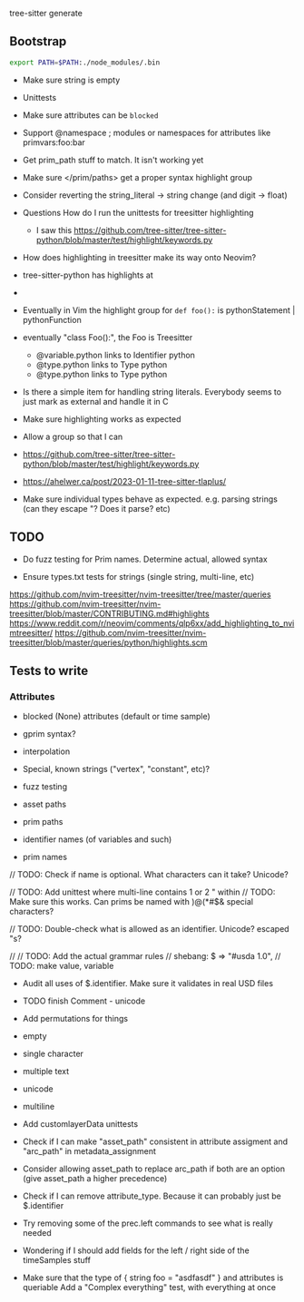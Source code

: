 tree-sitter generate

## Bootstrap
```sh
export PATH=$PATH:./node_modules/.bin
```

- Make sure string is empty

- Unittests
 - Make sure attributes can be ``blocked``

- Support @namespace        ; modules or namespaces for attributes like primvars:foo:bar
- Get prim_path stuff to match. It isn't working yet
- Make sure </prim/paths> get a proper syntax highlight group

- Consider reverting the string_literal -> string change (and digit -> float)

- Questions How do I run the unittests for treesitter highlighting
  - I saw this https://github.com/tree-sitter/tree-sitter-python/blob/master/test/highlight/keywords.py
 - How does highlighting in treesitter make its way onto Neovim?
  - tree-sitter-python has highlights at
   -
   - Eventually in Vim the highlight group for ``def foo():`` is pythonStatement | pythonFunction

   - eventually "class Foo():", the Foo is
    Treesitter
      - @variable.python links to Identifier python
      - @type.python links to Type python
      - @type.python links to Type python


 - Is there a simple item for handling string literals. Everybody seems to just mark as external and handle it in C

- Make sure highlighting works as expected
 - Allow a group so that I can
 - https://github.com/tree-sitter/tree-sitter-python/blob/master/test/highlight/keywords.py

- https://ahelwer.ca/post/2023-01-11-tree-sitter-tlaplus/

- Make sure individual types behave as expected. e.g. parsing strings (can they escape \"? Does it parse? etc)


## TODO
- Do fuzz testing for Prim names. Determine actual, allowed syntax

- Ensure types.txt tests for strings (single string, multi-line, etc)

<!-- paths = [ -->
<!--     ("foo.sdf", -->
<!--      "foo.sdf", -->
<!--      {}), -->
<!--     ("foo.sdf1!@#$%^*()-_=+[{]}|;:',<.>", -->
<!--      "foo.sdf1!@#$%^*()-_=+[{]}|;:',<.>", -->
<!--      {}), -->
<!--     ("foo.sdf:SDF_FORMAT_ARGS:a=b&c=d", -->
<!--      "foo.sdf", -->
<!--      {"a":"b", "c":"d"}), -->
<!--     ("foo.sdf?otherargs&evenmoreargs:SDF_FORMAT_ARGS:a=b&c=d", -->
<!--      "foo.sdf?otherargs&evenmoreargs", -->
<!--      {"a":"b", "c":"d"}), -->
<!-- ] -->


https://github.com/nvim-treesitter/nvim-treesitter/tree/master/queries
https://github.com/nvim-treesitter/nvim-treesitter/blob/master/CONTRIBUTING.md#highlights
https://www.reddit.com/r/neovim/comments/qlp6xx/add_highlighting_to_nvimtreesitter/
https://github.com/nvim-treesitter/nvim-treesitter/blob/master/queries/python/highlights.scm


## Tests to write
### Attributes
- blocked (None) attributes (default or time sample)
- gprim syntax?
 - interpolation
  - Special, known strings ("vertex", "constant", etc)?


- fuzz testing
 - asset paths
 - prim paths
 - identifier names (of variables and such)
 - prim names


// TODO: Check if name is optional. What characters can it take? Unicode?

// TODO: Add unittest where multi-line contains 1 or 2 " within
// TODO: Make sure this works. Can prims be named with )@(*#$& special characters?

// TODO: Double-check what is allowed as an identifier. Unicode? escaped \"s?

// // TODO: Add the actual grammar rules
// shebang: $ => "#usda 1.0",  // TODO: make value, variable

- Audit all uses of $.identifier. Make sure it validates in real USD files
- TODO finish Comment - unicode
- Add permutations for things
 - empty
 - single character
 - multiple text
 - unicode
 - multiline
- Add customlayerData unittests


- Check if I can make "asset_path" consistent in attribute assigment and "arc_path" in metadata_assignment
- Consider allowing asset_path to replace arc_path if both are an option (give asset_path a higher precedence)
- Check if I can remove attribute_type. Because it can probably just be $.identifier
- Try removing some of the prec.left commands to see what is really needed
- Wondering if I should add fields for the left / right side of the timeSamples stuff

- Make sure that the type of { string foo = "asdfasdf" } and attributes is queriable
Add a "Complex everything" test, with everything at once
